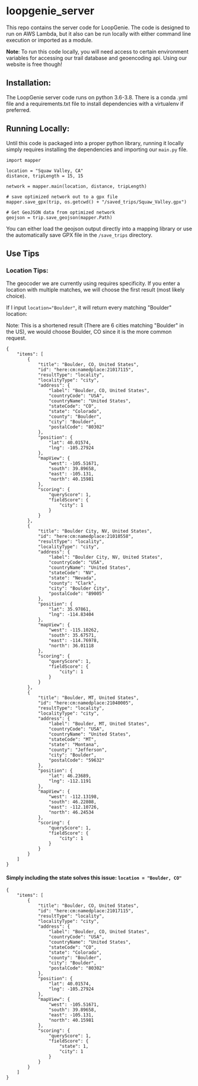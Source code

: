 # loopgenie_server

This repo contains the server code for LoopGenie. The code is designed to run on AWS Lambda, but it also can be run locally with either command line execution or imported as a module. 

**Note**: To run this code locally, you will need access to certain environment variables for accessing our trail database and geoencoding api. Using our website is free though!


## Installation: 

The LoopGenie server code runs on python 3.6-3.8. There is a conda .yml file and a requirements.txt file to install dependencies with a virtualenv if preferred. 

## Running Locally: 

Until this code is packaged into a proper python library, running it locally simply requires installing the dependencies and importing our ```main.py``` file. 

```{python}
import mapper 

location = "Squaw Valley, CA"
distance, tripLength = 15, 15

network = mapper.main(location, distance, tripLength)

# save optimized network out to a gpx file
mapper.save_gpx(trip, os.getcwd() + "/saved_trips/Squaw_Valley.gpx")

# Get GeoJSON data from optimized network
geojson = trip.save_geojson(mapper.Path)
```

You can either load the geojson output directly into a mapping library or use the automatically save GPX file in the ```/save_trips``` directory. 

## Use Tips

### Location Tips: 

The geocoder we are currently using requires specificity. If you enter a location with multiple matches, we will choose the first result (most likely choice).

If I input ```location="Boulder"```, it will return every matching "Boulder" location: 

Note: This is a shortened result (There are 6 cities matching "Boulder" in the US), we would choose Boulder, CO since it is the more common request. 

```{json}
{
    "items": [
        {
            "title": "Boulder, CO, United States",
            "id": "here:cm:namedplace:21017115",
            "resultType": "locality",
            "localityType": "city",
            "address": {
                "label": "Boulder, CO, United States",
                "countryCode": "USA",
                "countryName": "United States",
                "stateCode": "CO",
                "state": "Colorado",
                "county": "Boulder",
                "city": "Boulder",
                "postalCode": "80302"
            },
            "position": {
                "lat": 40.01574,
                "lng": -105.27924
            },
            "mapView": {
                "west": -105.51671,
                "south": 39.89658,
                "east": -105.131,
                "north": 40.15981
            },
            "scoring": {
                "queryScore": 1,
                "fieldScore": {
                    "city": 1
                }
            }
        },
        {
            "title": "Boulder City, NV, United States",
            "id": "here:cm:namedplace:21010558",
            "resultType": "locality",
            "localityType": "city",
            "address": {
                "label": "Boulder City, NV, United States",
                "countryCode": "USA",
                "countryName": "United States",
                "stateCode": "NV",
                "state": "Nevada",
                "county": "Clark",
                "city": "Boulder City",
                "postalCode": "89005"
            },
            "position": {
                "lat": 35.97861,
                "lng": -114.83404
            },
            "mapView": {
                "west": -115.10262,
                "south": 35.67571,
                "east": -114.76978,
                "north": 36.01118
            },
            "scoring": {
                "queryScore": 1,
                "fieldScore": {
                    "city": 1
                }
            }
        },
        {
            "title": "Boulder, MT, United States",
            "id": "here:cm:namedplace:21040005",
            "resultType": "locality",
            "localityType": "city",
            "address": {
                "label": "Boulder, MT, United States",
                "countryCode": "USA",
                "countryName": "United States",
                "stateCode": "MT",
                "state": "Montana",
                "county": "Jefferson",
                "city": "Boulder",
                "postalCode": "59632"
            },
            "position": {
                "lat": 46.23689,
                "lng": -112.1191
            },
            "mapView": {
                "west": -112.13198,
                "south": 46.22808,
                "east": -112.10726,
                "north": 46.24534
            },
            "scoring": {
                "queryScore": 1,
                "fieldScore": {
                    "city": 1
                }
            }
        }
    ]
}
```

#### Simply including the state solves this issue: ```location = "Boulder, CO"```

```{json}
{
    "items": [
        {
            "title": "Boulder, CO, United States",
            "id": "here:cm:namedplace:21017115",
            "resultType": "locality",
            "localityType": "city",
            "address": {
                "label": "Boulder, CO, United States",
                "countryCode": "USA",
                "countryName": "United States",
                "stateCode": "CO",
                "state": "Colorado",
                "county": "Boulder",
                "city": "Boulder",
                "postalCode": "80302"
            },
            "position": {
                "lat": 40.01574,
                "lng": -105.27924
            },
            "mapView": {
                "west": -105.51671,
                "south": 39.89658,
                "east": -105.131,
                "north": 40.15981
            },
            "scoring": {
                "queryScore": 1,
                "fieldScore": {
                    "state": 1,
                    "city": 1
                }
            }
        }
    ]
}
```